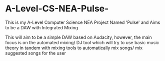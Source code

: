 # A-Level-CS-NEA-Pulse-
This is my A-Level Computer Science NEA Project Named 'Pulse' and Aims to be a DAW with Integrated Mixing

This will aim to be a simple DAW based on Audacity, however, the main focus is on the automated mixing/ DJ tool 
which will try to use basic music theory in tandem with mixing tools to automatically mix songs/ mix suggested songs 
for the user
